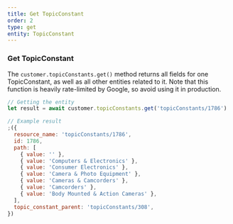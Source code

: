 ```yaml
---
title: Get TopicConstant
order: 2
type: get
entity: TopicConstant
---
```


### Get TopicConstant

The `customer.topicConstants.get()` method returns all fields for one TopicConstant, as well as all other entities related to it. Note that this function is heavily rate-limited by Google, so avoid using it in production.

```javascript
// Getting the entity
let result = await customer.topicConstants.get('topicConstants/1786')
```

```javascript
// Example result
;({
  resource_name: 'topicConstants/1786',
  id: 1786,
  path: [
    { value: '' },
    { value: 'Computers & Electronics' },
    { value: 'Consumer Electronics' },
    { value: 'Camera & Photo Equipment' },
    { value: 'Cameras & Camcorders' },
    { value: 'Camcorders' },
    { value: 'Body Mounted & Action Cameras' },
  ],
  topic_constant_parent: 'topicConstants/308',
})
```
